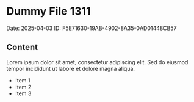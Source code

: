# Dummy File 1311

Date: 2025-04-03
ID: F5E71630-19AB-4902-8A35-0AD01448CB57

## Content

Lorem ipsum dolor sit amet, consectetur adipiscing elit.
Sed do eiusmod tempor incididunt ut labore et dolore magna aliqua.

* Item 1
* Item 2
* Item 3

